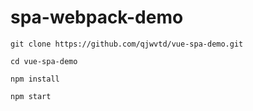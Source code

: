 # spa-webpack-demo

```
git clone https://github.com/qjwvtd/vue-spa-demo.git

cd vue-spa-demo

npm install

npm start

```
